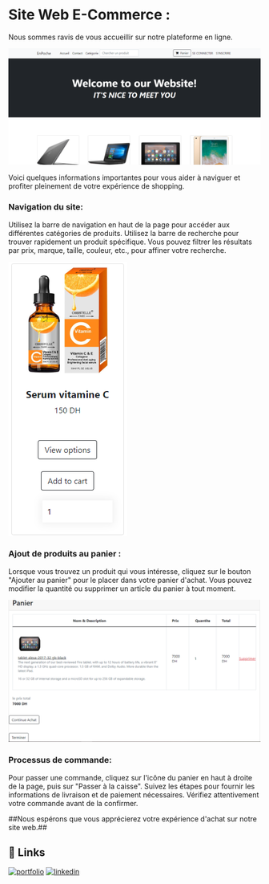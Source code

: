 # Site Web E-Commerce :

<p>
Nous sommes ravis de vous accueillir sur notre plateforme en ligne.
</p>
 
<div align="center" >

<img  src="https://github.com/FatimaEzzahraElAyadi/Site_Web_E-Commerce/blob/master/images/homepage.PNG" >
 
</a>

</div>
<p>
 Voici quelques informations importantes pour vous aider à naviguer et profiter pleinement de votre expérience de shopping.
</p>

### Navigation du site:
<p>
Utilisez la barre de navigation en haut de la page pour accéder aux différentes catégories de produits.
Utilisez la barre de recherche pour trouver rapidement un produit spécifique.
Vous pouvez filtrer les résultats par prix, marque, taille, couleur, etc., pour affiner votre recherche.
</p>

<img  src="https://github.com/FatimaEzzahraElAyadi/Site_Web_E-Commerce/blob/master/images/product.PNG" >

### Ajout de produits au panier :
<p>
Lorsque vous trouvez un produit qui vous intéresse, cliquez sur le bouton "Ajouter au panier" pour le placer dans votre panier d'achat.
Vous pouvez modifier la quantité ou supprimer un article du panier à tout moment.
</p>

<img  src="https://github.com/FatimaEzzahraElAyadi/Site_Web_E-Commerce/blob/master/images/panier.PNG" >

### Processus de commande:
<p>
Pour passer une commande, cliquez sur l'icône du panier en haut à droite de la page, puis sur "Passer à la caisse".
Suivez les étapes pour fournir les informations de livraison et de paiement nécessaires.
Vérifiez attentivement votre commande avant de la confirmer.
</p>

##Nous espérons que vous apprécierez votre expérience d'achat sur notre site web.##

## 🔗 Links
[![portfolio](https://img.shields.io/badge/my_portfolio-000?style=for-the-badge&logo=ko-fi&logoColor=white)](https://github.com/FatimaEzzahraElAyadi/)
[![linkedin](https://img.shields.io/badge/linkedin-0A66C2?style=for-the-badge&logo=linkedin&logoColor=white)]([https://www.linkedin.com/in/ismail-harik-241b371b9](https://www.linkedin.com/in/fatima-ezzahra-el-ayadi-977bb5196/))
